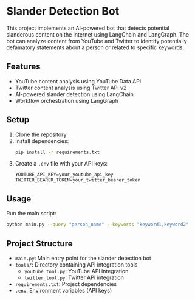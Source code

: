 # Slander Detection Bot

This project implements an AI-powered bot that detects potential slanderous content on the internet using LangChain and LangGraph. The bot can analyze content from YouTube and Twitter to identify potentially defamatory statements about a person or related to specific keywords.

## Features

- YouTube content analysis using YouTube Data API
- Twitter content analysis using Twitter API v2
- AI-powered slander detection using LangChain
- Workflow orchestration using LangGraph

## Setup

1. Clone the repository
2. Install dependencies:
   ```bash
   pip install -r requirements.txt
   ```
3. Create a `.env` file with your API keys:
   ```
   YOUTUBE_API_KEY=your_youtube_api_key
   TWITTER_BEARER_TOKEN=your_twitter_bearer_token
   ```

## Usage

Run the main script:
```bash
python main.py --query "person_name" --keywords "keyword1,keyword2"
```

## Project Structure

- `main.py`: Main entry point for the slander detection bot
- `tools/`: Directory containing API integration tools
  - `youtube_tool.py`: YouTube API integration
  - `twitter_tool.py`: Twitter API integration
- `requirements.txt`: Project dependencies
- `.env`: Environment variables (API keys) 